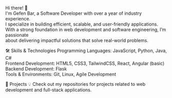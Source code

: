 Hi there! 👋 <br>
  I'm Gefen Bar, a Software Developer with over a year of industry experience.<br>
  I specialize in building efficient, scalable, and user-friendly applications.<br>
  With a strong foundation in web development and software engineering, I’m passionate<br>
  about delivering impactful solutions that solve real-world problems.<br>

🛠️ Skills & Technologies
  Programming Languages: JavaScript, Python, Java, C#<br>
  Frontend Development: HTML5, CSS3, TailwindCSS, React, Angular (basic)<br>
  Backend Development: Flask<br>
  Tools & Environments: Git, Linux, Agile Development<br>
  
📂 Projects
  💡 Check out my repositories for projects related to web development and full-stack applications.

